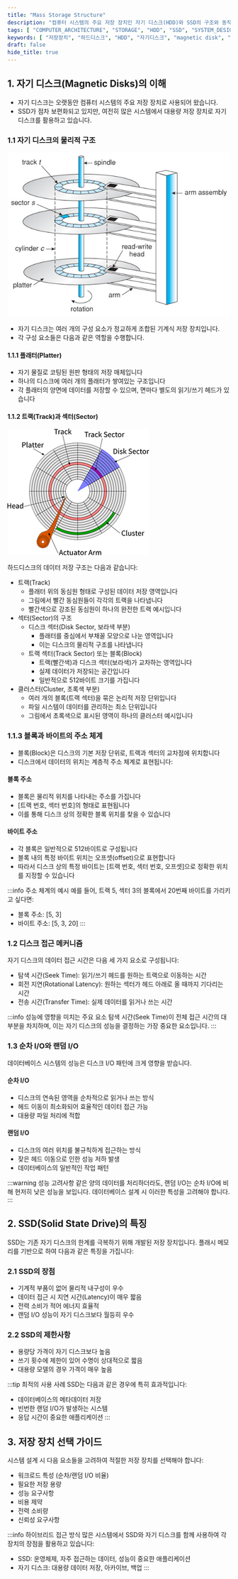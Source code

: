 ```yaml
---
title: "Mass Storage Structure"
description: "컴퓨터 시스템의 주요 저장 장치인 자기 디스크(HDD)와 SSD의 구조와 동작 원리를 상세히 알아봅니다. 각 저장 장치의 특징과 성능 차이, 실제 시스템에서의 활용 방안을 설명합니다."
tags: [ "COMPUTER_ARCHITECTURE", "STORAGE", "HDD", "SSD", "SYSTEM_DESIGN", "HARDWARE" ]
keywords: [ "저장장치", "하드디스크", "HDD", "자기디스크", "magnetic disk", "SSD", "solid state drive", "플래터", "platter", "트랙", "track", "섹터", "sector", "실린더", "cylinder", "디스크 구조", "storage device", "컴퓨터 구조", "computer architecture" ]
draft: false
hide_title: true
---
```


## 1. 자기 디스크(Magnetic Disks)의 이해

- 자기 디스크는 오랫동안 컴퓨터 시스템의 주요 저장 장치로 사용되어 왔습니다.
- SSD가 점차 보편화되고 있지만, 여전히 많은 시스템에서 대용량 저장 장치로 자기 디스크를 활용하고 있습니다.

### 1.1 자기 디스크의 물리적 구조

![자기 디스크의 기본 구조](./images/1.png)

- 자기 디스크는 여러 개의 구성 요소가 정교하게 조합된 기계식 저장 장치입니다.
- 각 구성 요소들은 다음과 같은 역할을 수행합니다.

#### 1.1.1 플래터(Platter)

- 자기 물질로 코팅된 원판 형태의 저장 매체입니다
- 하나의 디스크에 여러 개의 플래터가 쌓여있는 구조입니다
- 각 플래터의 양면에 데이터를 저장할 수 있으며, 면마다 별도의 읽기/쓰기 헤드가 있습니다

#### 1.1.2 트랙(Track)과 섹터(Sector)

![img.png](images/img.png)

하드디스크의 데이터 저장 구조는 다음과 같습니다:

- 트랙(Track)
	- 플래터 위의 동심원 형태로 구성된 데이터 저장 영역입니다
	- 그림에서 빨간 동심원들이 각각의 트랙을 나타냅니다
	- 빨간색으로 강조된 동심원이 하나의 완전한 트랙 예시입니다
- 섹터(Sector)의 구조
	- 디스크 섹터(Disk Sector, 보라색 부분)
		- 플래터를 중심에서 부채꼴 모양으로 나눈 영역입니다
		- 이는 디스크의 물리적 구조를 나타냅니다
	- 트랙 섹터(Track Sector) 또는 블록(Block)
		- 트랙(빨간색)과 디스크 섹터(보라색)가 교차하는 영역입니다
		- 실제 데이터가 저장되는 공간입니다
		- 일반적으로 512바이트 크기를 가집니다
- 클러스터(Cluster, 초록색 부분)
	- 여러 개의 블록(트랙 섹터)을 묶은 논리적 저장 단위입니다
	- 파일 시스템이 데이터를 관리하는 최소 단위입니다
	- 그림에서 초록색으로 표시된 영역이 하나의 클러스터 예시입니다

### 1.1.3 블록과 바이트의 주소 체계

- 블록(Block)은 디스크의 기본 저장 단위로, 트랙과 섹터의 교차점에 위치합니다
- 디스크에서 데이터의 위치는 계층적 주소 체계로 표현됩니다:

#### 블록 주소

- 블록은 물리적 위치를 나타내는 주소를 가집니다
- [트랙 번호, 섹터 번호]의 형태로 표현됩니다
- 이를 통해 디스크 상의 정확한 블록 위치를 찾을 수 있습니다

#### 바이트 주소

- 각 블록은 일반적으로 512바이트로 구성됩니다
- 블록 내의 특정 바이트 위치는 오프셋(offset)으로 표현합니다
- 따라서 디스크 상의 특정 바이트는 [트랙 번호, 섹터 번호, 오프셋]으로 정확한 위치를 지정할 수 있습니다

:::info 주소 체계의 예시
예를 들어, 트랙 5, 섹터 3의 블록에서 20번째 바이트를 가리키고 싶다면:

- 블록 주소: [5, 3]
- 바이트 주소: [5, 3, 20]
  :::

### 1.2 디스크 접근 메커니즘

자기 디스크의 데이터 접근 시간은 다음 세 가지 요소로 구성됩니다:

- 탐색 시간(Seek Time): 읽기/쓰기 헤드를 원하는 트랙으로 이동하는 시간
- 회전 지연(Rotational Latency): 원하는 섹터가 헤드 아래로 올 때까지 기다리는 시간
- 전송 시간(Transfer Time): 실제 데이터를 읽거나 쓰는 시간

:::info 성능에 영향을 미치는 주요 요소
탐색 시간(Seek Time)이 전체 접근 시간의 대부분을 차지하며, 이는 자기 디스크의 성능을 결정하는 가장 중요한 요소입니다.
:::

### 1.3 순차 I/O와 랜덤 I/O

데이터베이스 시스템의 성능은 디스크 I/O 패턴에 크게 영향을 받습니다.

#### 순차 I/O

- 디스크의 연속된 영역을 순차적으로 읽거나 쓰는 방식
- 헤드 이동이 최소화되어 효율적인 데이터 접근 가능
- 대용량 파일 처리에 적합

#### 랜덤 I/O

- 디스크의 여러 위치를 불규칙하게 접근하는 방식
- 잦은 헤드 이동으로 인한 성능 저하 발생
- 데이터베이스의 일반적인 작업 패턴

:::warning 성능 고려사항
같은 양의 데이터를 처리하더라도, 랜덤 I/O는 순차 I/O에 비해 현저히 낮은 성능을 보입니다. 데이터베이스 설계 시 이러한 특성을 고려해야 합니다.
:::

## 2. SSD(Solid State Drive)의 특징

SSD는 기존 자기 디스크의 한계를 극복하기 위해 개발된 저장 장치입니다. 플래시 메모리를 기반으로 하여 다음과 같은 특징을 가집니다:

### 2.1 SSD의 장점

- 기계적 부품이 없어 물리적 내구성이 우수
- 데이터 접근 시 지연 시간(Latency)이 매우 짧음
- 전력 소비가 적어 에너지 효율적
- 랜덤 I/O 성능이 자기 디스크보다 월등히 우수

### 2.2 SSD의 제한사항

- 용량당 가격이 자기 디스크보다 높음
- 쓰기 횟수에 제한이 있어 수명이 상대적으로 짧음
- 대용량 모델의 경우 가격이 매우 높음

:::tip 최적의 사용 사례
SSD는 다음과 같은 경우에 특히 효과적입니다:

- 데이터베이스의 메타데이터 저장
- 빈번한 랜덤 I/O가 발생하는 시스템
- 응답 시간이 중요한 애플리케이션
  :::

## 3. 저장 장치 선택 가이드

시스템 설계 시 다음 요소들을 고려하여 적절한 저장 장치를 선택해야 합니다:

- 워크로드 특성 (순차/랜덤 I/O 비율)
- 필요한 저장 용량
- 성능 요구사항
- 비용 제약
- 전력 소비량
- 신뢰성 요구사항

:::info 하이브리드 접근 방식
많은 시스템에서 SSD와 자기 디스크를 함께 사용하여 각 장치의 장점을 활용하고 있습니다:

- SSD: 운영체제, 자주 접근하는 데이터, 성능이 중요한 애플리케이션
- 자기 디스크: 대용량 데이터 저장, 아카이브, 백업
  :::